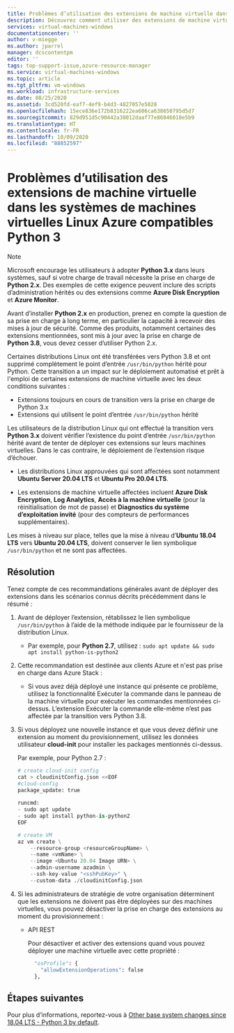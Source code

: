 ```yaml
---
title: Problèmes d’utilisation des extensions de machine virtuelle dans les systèmes de machines virtuelles Linux Azure compatibles Python 3
description: Découvrez comment utiliser des extensions de machine virtuelle dans les systèmes Linux compatibles Python 3
services: virtual-machines-windows
documentationcenter: ''
author: v-miegge
ms.author: jparrel
manager: dcscontentpm
editor: ''
tags: top-support-issue,azure-resource-manager
ms.service: virtual-machines-windows
ms.topic: article
ms.tgt_pltfrm: vm-windows
ms.workload: infrastructure-services
ms.date: 08/25/2020
ms.assetid: 3cd520fd-eaf7-4ef9-b4d3-4827057e5028
ms.openlocfilehash: 15ece836e172b8316222ea606ca638650795d5d7
ms.sourcegitcommit: 829d951d5c90442a38012daaf77e86046018e5b9
ms.translationtype: HT
ms.contentlocale: fr-FR
ms.lasthandoff: 10/09/2020
ms.locfileid: "88852597"
---
```

# <a name="issues-using-vm-extensions-in-python-3-enabled-linux-azure-virtual-machines-systems"></a>Problèmes d’utilisation des extensions de machine virtuelle dans les systèmes de machines virtuelles Linux Azure compatibles Python 3

> [!NOTE]
> Microsoft encourage les utilisateurs à adopter **Python 3.x** dans leurs systèmes, sauf si votre charge de travail nécessite la prise en charge de **Python 2.x**. Des exemples de cette exigence peuvent inclure des scripts d’administration hérités ou des extensions comme **Azure Disk Encryption** et **Azure Monitor**.
>
> Avant d’installer **Python 2.x** en production, prenez en compte la question de sa prise en charge à long terme, en particulier la capacité à recevoir des mises à jour de sécurité. Comme des produits, notamment certaines des extensions mentionnées, sont mis à jour avec la prise en charge de **Python 3.8**, vous devez cesser d’utiliser Python 2.x.

Certaines distributions Linux ont été transférées vers Python 3.8 et ont supprimé complètement le point d’entrée `/usr/bin/python` hérité pour Python. Cette transition a un impact sur le déploiement automatisé et prêt à l'emploi de certaines extensions de machine virtuelle avec les deux conditions suivantes :

- Extensions toujours en cours de transition vers la prise en charge de Python 3.x
- Extensions qui utilisent le point d’entrée `/usr/bin/python` hérité

Les utilisateurs de la distribution Linux qui ont effectué la transition vers **Python 3.x** doivent vérifier l’existence du point d’entrée `/usr/bin/python` hérité avant de tenter de déployer ces extensions sur leurs machines virtuelles. Dans le cas contraire, le déploiement de l’extension risque d’échouer. 

- Les distributions Linux approuvées qui sont affectées sont notamment **Ubuntu Server 20.04 LTS** et **Ubuntu Pro 20.04 LTS**.

- Les extensions de machine virtuelle affectées incluent **Azure Disk Encryption**, **Log Analytics**, **Accès à la machine virtuelle** (pour la réinitialisation de mot de passe) et **Diagnostics du système d’exploitation invité** (pour des compteurs de performances supplémentaires).

Les mises à niveau sur place, telles que la mise à niveau d’**Ubuntu 18.04 LTS** vers **Ubuntu 20.04 LTS**, doivent conserver le lien symbolique `/usr/bin/python` et ne sont pas affectées.

## <a name="resolution"></a>Résolution

Tenez compte de ces recommandations générales avant de déployer des extensions dans les scénarios connus décrits précédemment dans le résumé :

1. Avant de déployer l’extension, rétablissez le lien symbolique `/usr/bin/python` à l’aide de la méthode indiquée par le fournisseur de la distribution Linux.

   - Par exemple, pour **Python 2.7**, utilisez : `sudo apt update && sudo apt install python-is-python2`

1. Cette recommandation est destinée aux clients Azure et n'est pas prise en charge dans Azure Stack :

   - Si vous avez déjà déployé une instance qui présente ce problème, utilisez la fonctionnalité Exécuter la commande dans le panneau de la machine virtuelle pour exécuter les commandes mentionnées ci-dessus. L’extension Exécuter la commande elle-même n’est pas affectée par la transition vers Python 3.8.

1. Si vous déployez une nouvelle instance et que vous devez définir une extension au moment du provisionnement, utilisez les données utilisateur **cloud-init** pour installer les packages mentionnés ci-dessus.

   Par exemple, pour Python 2.7 :

   ```python
   # create cloud-init config
   cat > cloudinitConfig.json <<EOF
   #cloud-config
   package_update: true
    
   runcmd:
   - sudo apt update
   - sudo apt install python-is-python2 
   EOF

   # create VM
   az vm create \
       --resource-group <resourceGroupName> \
       --name <vmName> \
       --image <Ubuntu 20.04 Image URN> \
       --admin-username azadmin \
       --ssh-key-value "<sshPubKey>" \
       --custom-data ./cloudinitConfig.json
   ```

1. Si les administrateurs de stratégie de votre organisation déterminent que les extensions ne doivent pas être déployées sur des machines virtuelles, vous pouvez désactiver la prise en charge des extensions au moment du provisionnement :

   - API REST

     Pour désactiver et activer des extensions quand vous pouvez déployer une machine virtuelle avec cette propriété :

     ```python
       "osProfile": {
         "allowExtensionOperations": false
       },
     ```

## <a name="next-steps"></a>Étapes suivantes

Pour plus d’informations, reportez-vous à [Other base system changes since 18.04 LTS - Python 3 by default](https://wiki.ubuntu.com/FocalFossa/ReleaseNotes#Python3_by_default).
